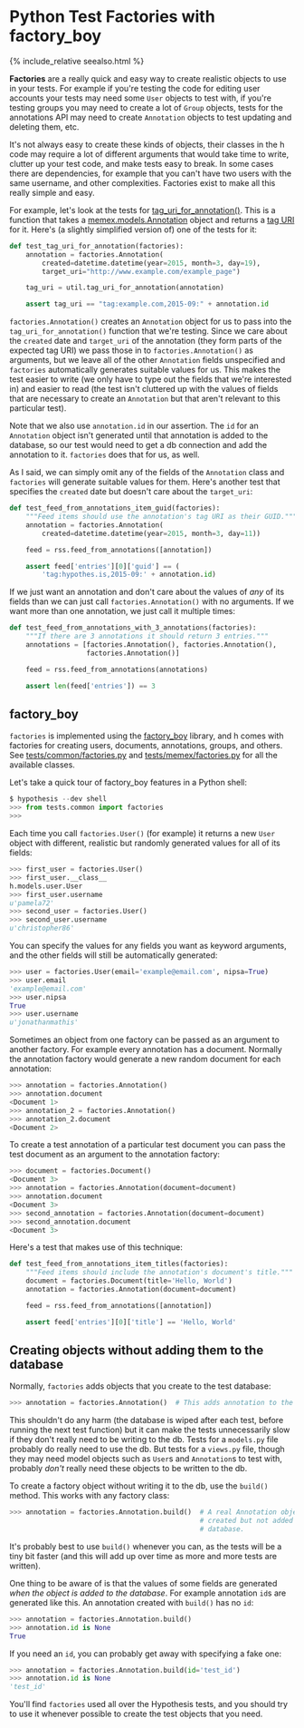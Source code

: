 Python Test Factories with factory_boy
======================================

<p></p>

{% include_relative seealso.html %}

**Factories** are a really quick and easy way to create realistic objects to
use in your tests. For example if you're testing the code for editing user
accounts your tests may need some `User` objects to test with, if you're
testing groups you may need to create a lot of `Group` objects, tests for
the annotations API may need to create `Annotation` objects to test updating
and deleting them, etc.

It's not always easy to create these kinds of objects, their classes in the h
code may require a lot of different arguments that would take time to write,
clutter up your test code, and make tests easy to break.  In some cases there
are dependencies, for example that you can't have two users with the same
username, and other complexities. Factories exist to make all this really
simple and easy.

For example, let's look at the tests for
[tag_uri_for_annotation()](https://github.com/hypothesis/h/blob/51f07c93b4cd2313118b8ba7625337c9586011cc/h/feeds/util.py#L10).
This is a function that takes a [memex.models.Annotation](https://github.com/hypothesis/h/blob/51f07c93b4cd2313118b8ba7625337c9586011cc/src/memex/models/annotation.py#L18)
object and returns a [tag URI](https://tools.ietf.org/html/rfc4151) for it.
Here's (a slightly simplified version of) one of the tests for it:

```python
def test_tag_uri_for_annotation(factories):
    annotation = factories.Annotation(
        created=datetime.datetime(year=2015, month=3, day=19),
        target_uri="http://www.example.com/example_page")

    tag_uri = util.tag_uri_for_annotation(annotation)

    assert tag_uri == "tag:example.com,2015-09:" + annotation.id
```

`factories.Annotation()` creates an `Annotation` object for us to pass into
the `tag_uri_for_annotation()` function that we're testing. Since we care about
the `created` date and `target_uri` of the annotation (they form parts of the
expected tag URI) we pass those in to `factories.Annotation()` as arguments,
but we leave all of the other `Annotation` fields unspecified and `factories`
automatically generates suitable values for us. This makes the test easier to
write (we only have to type out the fields that we're interested in) and easier
to read (the test isn't cluttered up with the values of fields that are
necessary to create an `Annotation` but that aren't relevant to this particular
test).

Note that we also use `annotation.id` in our assertion. The `id` for an
`Annotation` object isn't generated until that annotation is added to the
database, so our test would need to get a db connection and add the annotation
to it. `factories` does that for us, as well.

As I said, we can simply omit any of the fields of the `Annotation` class and
`factories` will generate suitable values for them. Here's another test that
specifies the `created` date but doesn't care about the `target_uri`:

```python
def test_feed_from_annotations_item_guid(factories):
    """Feed items should use the annotation's tag URI as their GUID."""
    annotation = factories.Annotation(
        created=datetime.datetime(year=2015, month=3, day=11))

    feed = rss.feed_from_annotations([annotation])

    assert feed['entries'][0]['guid'] == (
        'tag:hypothes.is,2015-09:' + annotation.id)
```

If we just want an annotation and don't care about the values of _any_ of its
fields than we can just call `factories.Annotation()` with no arguments. If we
want more than one annotation, we just call it multiple times:

```python
def test_feed_from_annotations_with_3_annotations(factories):
    """If there are 3 annotations it should return 3 entries."""
    annotations = [factories.Annotation(), factories.Annotation(),
                   factories.Annotation()]

    feed = rss.feed_from_annotations(annotations)

    assert len(feed['entries']) == 3
```

factory_boy
-----------

`factories` is implemented using the [factory_boy](https://factoryboy.readthedocs.io/)
library, and h comes with factories for creating users, documents, annotations,
groups, and others. See [tests/common/factories.py](https://github.com/hypothesis/h/blob/51f07c93b4cd2313118b8ba7625337c9586011cc/tests/common/factories.py)
and [tests/memex/factories.py](https://github.com/hypothesis/h/blob/51f07c93b4cd2313118b8ba7625337c9586011cc/tests/memex/factories.py)
for all the available classes.

Let's take a quick tour of factory_boy features in a Python shell:

```python
$ hypothesis --dev shell
>>> from tests.common import factories
>>> 
```

Each time you call `factories.User()` (for example) it returns a new `User`
object with different, realistic but randomly generated values for all of its
fields:

```python
>>> first_user = factories.User()
>>> first_user.__class__
h.models.user.User
>>> first_user.username
u'pamela72'
>>> second_user = factories.User()
>>> second_user.username
u'christopher86'
```

You can specify the values for any fields you want as keyword arguments, and
the other fields will still be automatically generated:

```python
>>> user = factories.User(email='example@email.com', nipsa=True)
>>> user.email
'example@email.com'
>>> user.nipsa
True
>>> user.username
u'jonathanmathis'
```
Sometimes an object from one factory can be passed as an argument to another
factory. For example every annotation has a document. Normally the annotation
factory would generate a new random document for each annotation:

```python
>>> annotation = factories.Annotation()
>>> annotation.document
<Document 1>
>>> annotation_2 = factories.Annotation()
>>> annotation_2.document
<Document 2>
```

To create a test annotation of a particular test document you can pass the
test document as an argument to the annotation factory:

```python
>>> document = factories.Document()
<Document 3>
>>> annotation = factories.Annotation(document=document)
>>> annotation.document
<Document 3>
>>> second_annotation = factories.Annotation(document=document)
>>> second_annotation.document
<Document 3>
```

Here's a test that makes use of this technique:

```python
def test_feed_from_annotations_item_titles(factories):
    """Feed items should include the annotation's document's title."""
    document = factories.Document(title='Hello, World')
    annotation = factories.Annotation(document=document)

    feed = rss.feed_from_annotations([annotation])

    assert feed['entries'][0]['title'] == 'Hello, World'
```

Creating objects without adding them to the database
----------------------------------------------------

Normally, `factories` adds objects that you create to the test database:

```python
>>> annotation = factories.Annotation()  # This adds annotation to the db.
```

This shouldn't do any harm (the database is wiped after each test, before
running the next test function) but it can make the tests unnecessarily slow if
they don't really need to be writing to the db. Tests for a `models.py` file
probably do really need to use the db. But tests for a `views.py` file,
though they may need model objects such as `User`s and `Annotation`s to test
with, probably _don't_ really need these objects to be written to the db.

To create a factory object without writing it to the db, use the `build()`
method. This works with any factory class:

```python
>>> annotation = factories.Annotation.build()  # A real Annotation object is
                                               # created but not added to the
                                               # database.
```

It's probably best to use `build()` whenever you can, as the tests will be a
tiny bit faster (and this will add up over time as more and more tests are
written).

One thing to be aware of is that the values of some fields are generated
_when the object is added to the database_. For example annotation `id`s are
generated like this. An annotation created with `build()` has no `id`:

```python
>>> annotation = factories.Annotation.build()
>>> annotation.id is None
True
```

If you need an `id`, you can probably get away with specifying a fake one:

```python
>>> annotation = factories.Annotation.build(id='test_id')
>>> annotation.id is None
'test_id'
```

You'll find `factories` used all over the Hypothesis tests, and you should try
to use it whenever possible to create the test objects that you need.
